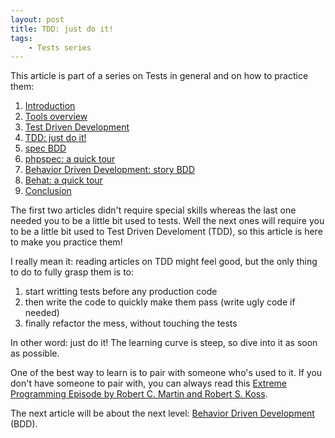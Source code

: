 ```yaml
---
layout: post
title: TDD: just do it!
tags:
    - Tests series
---
```


This article is part of a series on Tests in general and on how to practice
them:

1. [Introduction](/2014/02/05/tests-introduction.html)
2. [Tools overview](/2014/02/12/tests-tools-overview.html)
3. [Test Driven Development](/2014/02/19/test-driven-development.html)
4. [TDD: just do it!](/2014/02/26/tdd-just-do-it.html)
5. [spec BDD](/2014/03/05/spec-bdd.html)
6. [phpspec: a quick tour](/2014/03/11/phpspec-quick-tour.html)
7. [Behavior Driven Development: story BDD](/2014/03/19/behavior-driven-development-story-bdd.html)
8. [Behat: a quick tour](/2014/03/26/behat-quick-tour.html)
9. [Conclusion](/2014/04/02/tests-cheat-sheet.html)

The first two articles didn't require special skills whereas the last one needed
you to be a little bit used to tests. Well the next ones will require you to be
a little bit used to Test Driven Develoment (TDD), so this article is here to
make you practice them!

I really mean it: reading articles on TDD might feel good, but the only thing to
do to fully grasp them is to:

1. start writting tests before any production code
2. then write the code to quickly make them pass (write ugly code if needed)
3. finally refactor the mess, without touching the tests

In other word: just do it! The learning curve is steep, so dive into it as soon
as possible.

One of the best way to learn is to pair with someone who's used to it. If you
don't have someone to pair with, you can always read this
[Extreme Programming Episode by Robert C. Martin and Robert S. Koss](http://www.objectmentor.com/resources/articles/xpepisode.htm).

The next article will be about the next level:
[Behavior Driven Development](/2014/03/05/spec-bdd.html) (BDD).

